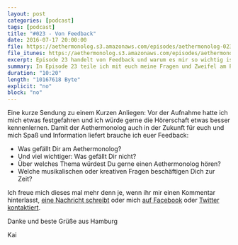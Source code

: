```yaml
---
layout: post
categories: [podcast]
tags: [podcast]
title: "#023 - Von Feedback"
date: 2016-07-17 20:00:00
file: https://aethermonolog.s3.amazonaws.com/episodes/aethermonolog-023.mp3
file_itunes: https://aethermonolog.s3.amazonaws.com/episodes/aethermonolog-023.m4a
excerpt: Episode 23 handelt von Feedback und warum es mir so wichtig ist.
summary: In Episode 23 teile ich mit euch meine Fragen und Zweifel am Podcasten an sich und erzähle warum mir euer Feedback so wichtig ist.
duration: "10:20"
length: "10167618 Byte"
explicit: "no"
block: "no"
---
```


Eine kurze Sendung zu einem Kurzen Anliegen: Vor der Aufnahme hatte ich mich etwas festgefahren und ich würde gerne die Hörerschaft etwas besser kennenlernen. Damit der Aethermonolog auch in der Zukunft für euch und mich Spaß und Information liefert brauche ich euer Feedback:

* Was gefällt Dir am Aethermonolog?
* Und viel wichtiger: Was gefällt Dir nicht?
* Über welches Thema würdest Du gerne einen Aethermonolog hören?
* Welche musikalischen oder kreativen Fragen beschäftigen Dich zur Zeit?

Ich freue mich dieses mal mehr denn je, wenn ihr mir einen Kommentar hinterlasst, [eine Nachricht schreibt](/kontakt) oder mich [auf Facebook](https://www.facebook.com/aethermonolog/#) oder [Twitter kontaktiert](https://twitter.com/aethermonolog).

Danke und beste Grüße aus Hamburg

Kai
